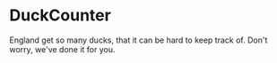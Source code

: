 # DuckCounter
England get so many ducks, that it can be hard to keep track of.  Don't worry, we've done it for you.
